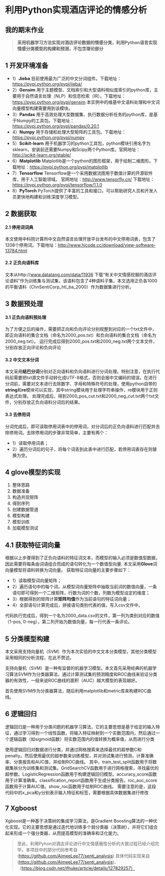 # 利用Python实现酒店评论的情感分析


##  我的期末作业


> **采用机器学习方法实现对酒店评论数据的情感分类，利用Python语言实现情感分类模型的构建和预测，不包含理论部分**
## 1 开发环境准备
+ 1）**Jieba**
目前使用最为广泛的中文分词组件。下载地址：https://pypi.python.org/pypi/jieba/
+ 2）**Gensim**
用于主题模型、文档索引和大型语料相似度索引的python库，主要用于自然语言处理（NLP）和信息检索（IR）。下载地址：https://pypi.python.org/pypi/gensim
本实例中的维基中文语料处理和中文词向量模型构建需要用到该模块。
+ 3）**Pandas**
用于高效处理大型数据集、执行数据分析任务的python库，是基于Numpy的工具包。下载地址：https://pypi.python.org/pypi/pandas/0.20.1
+ 4）**Numpy**
用于存储和处理大型矩阵的工具包。下载地址：https://pypi.python.org/pypi/numpy
+ 5）**Scikit-learn**
用于机器学习的python工具包，python模块引用名字为sklearn，安装前还需要Numpy和Scipy两个Python库。官网地址：http://scikit-learn.org/stable/
+ 6）**Matplotlib**
Matplotlib是一个python的图形框架，用于绘制二维图形。下载地址：https://pypi.python.org/pypi/matplotlib
+ 7）**Tensorflow**
Tensorflow是一个采用数据流图用于数值计算的开源软件库，用于人工智能领域。
官网地址：http://www.tensorfly.cn/
下载地址：https://pypi.python.org/pypi/tensorflow/1.1.0
+ 8）**PyTorch**
PyTorch提供了丰富的工具和接口，可以帮助研究人员和开发人员更快地构建和训练深度学习模型。

## 2 数据获取
#### 2.1 停用词词典
本文使用中科院计算所中文自然语言处理开放平台发布的中文停用词表，包含了1208个停用词。下载地址：http://www.hicode.cc/download/view-software-13784.html
#### 2.2 正负向语料库
文本从http://www.datatang.com/data/11936 下载“有关中文情感挖掘的酒店评论语料”作为训练集与测试集，该语料包含了4种语料子集，本文选用正负各1000的平衡语料（ChnSentiCorp_htl_ba_2000）作为数据集进行分析。

## 3 数据预处理
#### 3.1 正负向语料预处理
为了方便之后的操作，需要把正向和负向评论分别规整到对应的一个txt文件中，即正向语料的集合文档（命名为2000_pos.txt）和负向语料的集合文档（命名为2000_neg.txt）。
运行完成后得到2000_pos.txt和2000_neg.txt两个文本文件，分别存放正向评论和负向评论

#### 3.2 中文文本分词
本文采用**结巴分词**分别对正向语料和负向语料进行分词处理。特别注意，在执行代码前需要把txt源文件手动转化成UTF-8格式，否则会报中文编码的错误。在进行分词前，需要对文本进行去除数字、字母和特殊符号的处理，使用python自带的**string**和**re**模块可以实现，其中string模块用于处理字符串操作，re模块用于正则表达式处理。
处理完成后，得到2000_pos_cut.txt和2000_neg_cut.txt两个txt文件，分别存放正负向语料分词后的结果。

#### 3.3 去停用词
分词完成后，即可读取停用词表中的停用词，对分词后的正负向语料进行匹配并去除停用词。去除停用词的步骤非常简单，主要有两个：

+ 1）读取停用词表；
+ 2）遍历分词后的句子，将每个词丢到此表中进行匹配，若停用词表存在则替换为空。

## 4 glove模型的实现
1. 整体思路
2. 数据准备
3. 构造共现矩阵
4. 得到序列
5. 创建数据管道
6. 模型构建
7. 模型训练
8. 加载模型测试

## 4.1 获取特征词向量
根据以上步骤得到了正负向语料的特征词文本，而模型的输入必须是数值型数据，因此需要将每条由词语组合而成的语句转化为一个数值型向量.
本文采用**Glove**词向量模型将语料转换为词向量。
获取特征词向量的主要步骤如下：

+ 1）读取模型词向量矩阵；
+ 2）遍历语句中的每个词，从模型词向量矩阵中抽取当前词的数值向量，一条语句即可得到一个二维矩阵，行数为词的个数，列数为模型设定的维度；
+ 3）根据得到的矩阵计算**矩阵均值**作为当前语句的特征词向量；
+ 4）全部语句计算完成后，拼接语句类别代表的值，写入csv文件中。

代码执行完成后，得到一个名为2000_data.csv的文件，第一列为类别对应的数值（1-pos, 0-neg），第二列开始为数值向量，每一行代表一条评论。

## 5 分类模型构建
本文采用支持向量机（SVM）作为本次实验的中文文本分类模型，其他分类模型采用相同的分析流程，在此不赘述。

支持向量机（SVM）是一种有监督的机器学习模型。本文首先采用经典的机器学习算法SVM作为分类器算法，通过计算测试集的预测精度和ROC曲线来验证分类器的有效性，一般来说ROC曲线的面积（AUC）越大模型的表现越好。
	
首先使用SVM作为分类器算法，随后利用matplotlib和metric库来构建ROC曲线。

## 6 逻辑回归
逻辑回归是一种用于分类问题的机器学习算法，它的主要思想是基于给定的输入特征，通过学习得到一个线性函数，将输入特征映射到一个实数范围内，然后通过一个逻辑函数（如sigmoid函数）将实数范围内的值转换为概率值，从而进行分类

使用逻辑回归对数据进行分类，并通过网格搜索来选择最优的超参数C和penalty。然后使用最优的超参数来训练模型，并对测试集进行预测，计算准确率、分类报告和AUC值，并绘制ROC曲线。
其中，train_test_split函数用于将数据集拆分为训练集和测试集。GridSearchCV函数用于进行网格搜索，寻找最优的超参数。LogisticRegression函数用于构建逻辑回归模型。accuracy_score函数用于计算准确率。classification_report函数用于生成分类报告。roc_auc_score函数用于计算AUC值。show_roc函数用于绘制ROC曲线。
需要注意的是，这段代码中的x_pca和y分别表示输入特征和标签，需要根据具体数据集进行修改

##  7 Xgboost 
Xgboost是一种基于决策树的集成学习算法，是Gradient Boosting算法的一种优化实现。它的主要思想是通过迭代地训练多个弱分类器（决策树），并将它们组合起来形成一个强分类器，从而提高模型的准确率和泛化能力。

>至此，利用Pyhon对酒店评论进行中文情感极性分析的大致过程已经介绍完毕。本项目中的部分代码参考自(https://github.com/AimeeLee77/senti_analysis)
具体代码实现来自(https://github.com/AimeeLee77/senti_analysis)、（https://blog.csdn.net/ifhuke/article/details/127829257）
